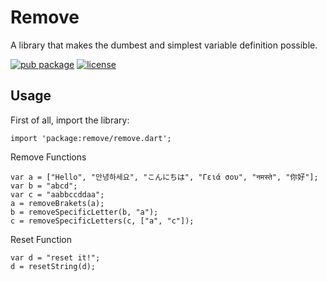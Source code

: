 # Remove

A library that makes the dumbest and simplest variable definition possible.

[![pub package](https://img.shields.io/pub/v/remove)](https://pub.dev/packages/remove)
[![license](https://img.shields.io/github/license/SnapLan/remove)](https://opensource.org/license/bsd-3-clause/)

## Usage

First of all, import the library:
```
import 'package:remove/remove.dart';
```

Remove Functions
```
var a = ["Hello", "안녕하세요", "こんにちは", "Γειά σου", "नमस्ते", "你好"];
var b = "abcd";
var c = "aabbccddaa";
a = removeBrakets(a);
b = removeSpecificLetter(b, "a");
c = removeSpecificLetters(c, ["a", "c"]);
```

Reset Function
```
var d = "reset it!";
d = resetString(d);
```
